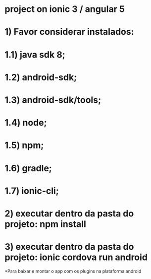 # project on ionic 3 / angular 5
#
#
# 1) Favor considerar instalados: 
# 1.1) java sdk 8; 
# 1.2) android-sdk; 
# 1.3) android-sdk/tools; 
# 1.4) node;
# 1.5) npm;
# 1.6) gradle;
# 1.7) ionic-cli;
#
# 2) executar dentro da pasta do projeto: npm install
# 3) executar dentro da pasta do projeto: ionic cordova run android
*Para baixar e montar o app com os plugins na plataforma android
#